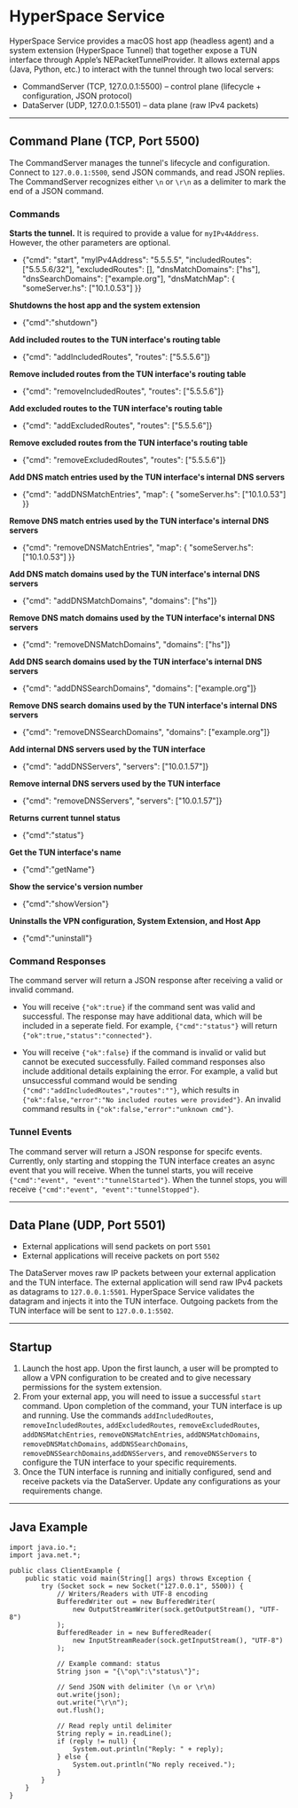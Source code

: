 # HyperSpace Service

HyperSpace Service provides a macOS host app (headless agent) and a system extension (HyperSpace Tunnel) that together expose a TUN interface through Apple’s NEPacketTunnelProvider. It allows external apps (Java, Python, etc.) to interact with the tunnel through two local servers:

- CommandServer (TCP, 127.0.0.1:5500) – control plane (lifecycle + configuration, JSON protocol)
- DataServer (UDP, 127.0.0.1:5501) – data plane (raw IPv4 packets)

---

## Command Plane (TCP, Port 5500)

The CommandServer manages the tunnel's lifecycle and configuration. Connect to `127.0.0.1:5500`, send JSON commands, and read JSON replies. The CommandServer recognizes either `\n` or `\r\n` as a delimiter to mark the end of a JSON command.

### Commands

**Starts the tunnel.** It is required to provide a value for `myIPv4Address`. However, the other parameters are optional.

- {"cmd": "start",
   "myIPv4Address": "5.5.5.5",
   "includedRoutes": ["5.5.5.6/32"],
   "excludedRoutes": [],
   "dnsMatchDomains": ["hs"],
   "dnsSearchDomains": ["example.org"],
   "dnsMatchMap": { "someServer.hs": ["10.1.0.53"] }}

**Shutdowns the host app and the system extension**

- {"cmd":"shutdown"}

**Add included routes to the TUN interface's routing table**

- {"cmd": "addIncludedRoutes", "routes": ["5.5.5.6"]}

**Remove included routes from the TUN interface's routing table**

- {"cmd": "removeIncludedRoutes", "routes": ["5.5.5.6"]}

**Add excluded routes to the TUN interface's routing table**

- {"cmd": "addExcludedRoutes", "routes": ["5.5.5.6"]}

**Remove excluded routes from the TUN interface's routing table**

- {"cmd": "removeExcludedRoutes", "routes": ["5.5.5.6"]}

**Add DNS match entries used by the TUN interface's internal DNS servers**

- {"cmd": "addDNSMatchEntries", "map": { "someServer.hs": ["10.1.0.53"] }}

**Remove DNS match entries used by the TUN interface's internal DNS servers**

- {"cmd": "removeDNSMatchEntries", "map": { "someServer.hs": ["10.1.0.53"] }}

**Add DNS match domains used by the TUN interface's internal DNS servers**

- {"cmd": "addDNSMatchDomains", "domains": ["hs"]}

**Remove DNS match domains used by the TUN interface's internal DNS servers**

- {"cmd": "removeDNSMatchDomains", "domains": ["hs"]}

**Add DNS search domains used by the TUN interface's internal DNS servers**

- {"cmd": "addDNSSearchDomains", "domains": ["example.org"]}

**Remove DNS search domains used by the TUN interface's internal DNS servers**

- {"cmd": "removeDNSSearchDomains", "domains": ["example.org"]}

**Add internal DNS servers used by the TUN interface**

- {"cmd": "addDNSServers", "servers": ["10.0.1.57"]}

**Remove internal DNS servers used by the TUN interface**

- {"cmd": "removeDNSServers", "servers": ["10.0.1.57"]}

**Returns current tunnel status**

- {"cmd":"status"}

**Get the TUN interface's name**

- {"cmd":"getName"}

**Show the service's version number**

- {"cmd":"showVersion"}

**Uninstalls the VPN configuration, System Extension, and Host App**

- {"cmd":"uninstall"}

### Command Responses
The command server will return a JSON response after receiving a valid or invalid command. 

- You will receive `{"ok":true}` if the command sent was valid and successful. The response may have additional data, which will be included in a seperate field. For example, `{"cmd":"status"}` will return `{"ok":true,"status":"connected"}`.

- You will receive `{"ok":false}` if the command is invalid or valid but cannot be executed successfully. Failed command responses also include additional details explaining the error. For example, a valid but unsuccessful command would be sending `{"cmd":"addIncludedRoutes","routes":""}`, which results in `{"ok":false,"error":"No included routes were provided"}`. An invalid command results in `{"ok":false,"error":"unknown cmd"}`.

### Tunnel Events

The command server will return a JSON response for specifc events. Currently, only starting and stopping the TUN interface creates an async event that you will receive. When the tunnel starts, you will receive `{"cmd":"event", "event":"tunnelStarted"}`. When the tunnel stops, you will receive `{"cmd":"event", "event":"tunnelStopped"}`.

---

## Data Plane (UDP, Port 5501)

- External applications will send packets on port `5501`
- External applications will receive packets on port `5502`
  
The DataServer moves raw IP packets between your external application and the TUN interface. The external application will send raw IPv4 packets as datagrams to `127.0.0.1:5501`. HyperSpace Service validates the datagram and injects it into the TUN interface. Outgoing packets from the TUN interface will be sent to `127.0.0.1:5502`.

---

## Startup

1) Launch the host app. Upon the first launch, a user will be prompted to allow a VPN configuration to be created and to give necessary permissions for the system extension. 
2) From your external app, you will need to issue a successful `start` command. Upon completion of the command, your TUN interface is up and running. Use the commands `addIncludedRoutes`, `removeIncludedRoutes`, `addExcludedRoutes`, `removeExcludedRoutes`, `addDNSMatchEntries`, `removeDNSMatchEntries`, `addDNSMatchDomains`, `removeDNSMatchDomains`, `addDNSSearchDomains`, `removeDNSSearchDomains`,`addDNSServers`, and `removeDNSServers` to configure the TUN interface to your specific requirements.
3) Once the TUN interface is running and initially configured, send and receive packets via the DataServer. Update any configurations as your requirements change.

---

## Java Example

```
import java.io.*;
import java.net.*;

public class ClientExample {
    public static void main(String[] args) throws Exception {
        try (Socket sock = new Socket("127.0.0.1", 5500)) {
            // Writers/Readers with UTF-8 encoding
            BufferedWriter out = new BufferedWriter(
                new OutputStreamWriter(sock.getOutputStream(), "UTF-8")
            );
            BufferedReader in = new BufferedReader(
                new InputStreamReader(sock.getInputStream(), "UTF-8")
            );

            // Example command: status
            String json = "{\"op\":\"status\"}";

            // Send JSON with delimiter (\n or \r\n)
            out.write(json);
            out.write("\r\n");
            out.flush();

            // Read reply until delimiter
            String reply = in.readLine();
            if (reply != null) {
                System.out.println("Reply: " + reply);
            } else {
                System.out.println("No reply received.");
            }
        }
    }
}
```

